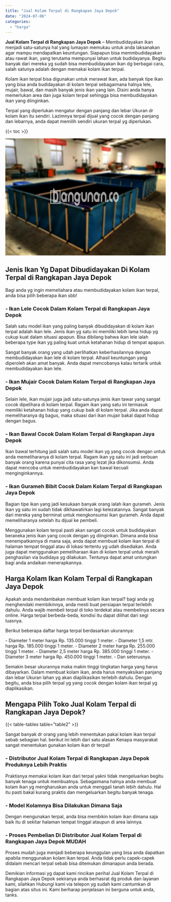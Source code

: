 ```yaml
---
title: "Jual Kolam Terpal di Rangkapan Jaya Depok"
date: "2024-07-06"
categories: 
  - "harga"
---
```


**Jual Kolam Terpal di Rangkapan Jaya Depok** – Membudidayakan ikan menjadi satu-satunya hal yang lumayan memukau untuk anda laksanakan agar mampu mendapatkan keuntungan. Siapapun bisa memmbudidayakan atau rawat ikan, yang terutama mempunyai lahan untuk budidayanya. Begitu banyak dari mereka yg sudah bisa membudidayakan ikan dg berbagai cara, salah satunya adalah dengan memakai kolam ikan terpal.

Kolam ikan terpal bisa digunakan untuk merawat ikan, ada banyak tipe ikan yang bisa anda budidayakan di kolam terpal sebagaimana halnya lele, mujair, bawal, dan masih banyak jenis ikan yang lain. Disini anda hanya memerlukan area dan juga kolam terpal sehingga bisa membudidayakan ikan yang diinginkan.

Terpal yang diperlukan mengatur dengan panjang dan lebar Ukuran dr kolam ikan itu sendiri. Lazimnya terpal dijual yang cocok dengan panjang dan lebarnya, anda dapat memilih sendiri ukuran terpal yg diperlukan.

{{< toc >}}

![Jual Kolam Terpal di Rangkapan Jaya Depok](/images/jual-kolam-terpal-20.png)

## Jenis Ikan Yg Dapat Dibudidayakan Di Kolam Terpal di Rangkapan Jaya Depok

Bagi anda yg ingin memeliahara atau membudidayakan kolam ikan terpal, anda bisa pilih beberapa ikan sbb!

### \- Ikan Lele Cocok Dalam Kolam Terpal di Rangkapan Jaya Depok

Salah satu model ikan yang paling banyak dibudidayakan di kolam ikan terpal adalah ikan lele. Jenis ikan yg satu ini memiliki lebih lama hidup yg cukup kuat dalam situasi apapun. Bisa dibilang bahwa ikan lele ialah beberapa type ikan yg paling kuat untuk ketahanan hidup di tempat apapun.

Sangat banyak orang yang udah perlihatkan keberhasilannya dengan membudidayakan ikan lele di kolam terpal. Alhasil keuntungan yang diperoleh akan amat banyak. Anda dapat mencobanya kalau tertarik untuk membudidayakan ikan lele.

### \- Ikan Mujair Cocok Dalam Kolam Terpal di Rangkapan Jaya Depok

Selain lele, ikan mujair juga jadi satu-satunya jenis ikan tawar yang sangat cocok dipelihara di kolam terpal. Ragam ikan yang satu ini termasuk memiliki ketahanan hidup yang cukup baik di kolam terpal. Jika anda dapat memeliharanya dg bagus, maka situasi dari ikan mujair bakal dapat hidup dengan bagus.

### \- Ikan Bawal Cocok Dalam Kolam Terpal di Rangkapan Jaya Depok

Ikan bawal terhitung jadi salah satu model ikan yg yang cocok dengan untuk anda memeliharanya di kolam terpal. Ragam ikan yg satu ini jadi serbuan banyak orang karena punyai cita rasa yang lezat jika dikonsumsi. Anda dapat mencoba untuk membudidayakan kan bawal kecuali menginginkannya.

### \- Ikan Gurameh Bibit Cocok Dalam Kolam Terpal di Rangkapan Jaya Depok

Bagian tipe ikan yang jadi kesukaan banyak orang ialah ikan gurameh. Jenis ikan yg satu ini sudah tidak dikhawatirkan lagi kelezatannya. Sangat banyak dari mereka yang berminat untuk mengkonsumsi ikan gurameh. Anda dapat memeliharanya setelah itu dijual ke pembeli.

Menggunakan kolam terpal pasti akan sangat cocok untuk budidayakan beraneka jenis ikan yang cocok dengan yg diinginkan. Dimana anda bisa menempatkannya di mana saja, anda dapat membuat kolam ikan terpal di halaman tempat tinggal atau di lokasi tertentu yg udah disediakan. Anda juga dapat menggunakan pemeliharaan ikan di kolam terpal untuk meraih penghasilan via budidaya yg dilakukan. Tentunya dapat amat untungkan bagi anda andaikan menerapkannya.

## Harga Kolam Ikan Kolam Terpal di Rangkapan Jaya Depok

Apakah anda mendambakan membuat kolam ikan terpal? bagi anda yg menghendaki membikinnya, anda mesti buat persiapan terpal terlebih dahulu. Anda wajib membeli terpal di toko terdekat atau membelinya secara online. Harga terpal berbeda-beda, kondisi itu dapat dilihat dari segi luasnya.

Berikut beberapa daftar harga terpal berdasarkan ukurannya:

\- Diameter 1 meter harga Rp. 135.000 tinggi 1 meter. - Diameter 1,5 mtr. harga Rp. 185.000 tinggi 1 meter. - Diameter 2 meter harga Rp. 255.000 tinggi 1 meter. - Diameter 2,5 meter harga Rp. 385.000 tinggi 1 meter. - Diameter 3 meter harga Rp. 450.000 tinggi 1 meter. - Dan seterusnya.

Semakin besar ukurannya maka makin tinggi tingkatan harga yang harus dibayarkan. Dalam membuat kolam ikan, anda harus menyaksikan panjang dan lebar Ukuran lahan yg akan diaplikasikan terlebih dahulu. Dengan begitu, anda bisa pilih terpal yg yang cocok dengan kolam ikan terpal yg diaplikasikan.

## Mengapa Pilih Toko Jual Kolam Terpal di Rangkapan Jaya Depok?

{{< table-tables table="table2" >}}

Sangat banyak dr orang yang lebih menentukan pakai kolam ikan terpal sebab sebagian hal. berikut ini lebih dari satu alasan Kenapa masyarakat sangat menentukan gunakan kolam ikan dr terpal!

### \- Distributor Jual Kolam Terpal di Rangkapan Jaya Depok Produknya Lebih Praktis

Praktisnya memakai kolam ikan dari terpal yakni tidak mengeluarkan begitu banyak tenaga untuk membuatnya. Sebagaimana halnya anda membuat kolam ikan yg mengharuskan anda untuk menggali tanah lebih dahulu. Hal itu pasti bakal kurang praktis dan mengeluarkan begitu banyak tenaga.

### \- Model Kolamnya Bisa Dilakukan Dimana Saja

Dengan mengunakan terpal, anda bisa membikin kolam ikan dimana saja baik itu di sekitar halaman tempat tinggal ataupun di area lainnya.

### \- Proses Pembelian Di Distributor Jual Kolam Terpal di Rangkapan Jaya Depok MUDAH

Proses mudah juga menjadi beberapa keunggulan yang bisa anda dapatkan apabila menggunakan kolam ikan terpal. Anda tidak perlu capek-capek didalam mencari terpal sebab bisa ditemukan dimanapun anda berada.

Demikian informasi yg dapat kami rincikan perihal Jual Kolam Terpal di Rangkapan Jaya Depok sekiranya anda berhasrat dg produk dan layanan kami, silahkan Hubungi kami via telepon yg sudah kami cantumkan di bagian atas situs ini. Kami berharap penjelasan ini berguna untuk anda, tanks.
